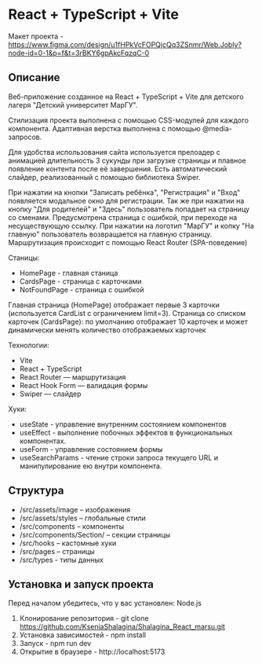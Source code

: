 # React + TypeScript + Vite

 Макет проекта - https://www.figma.com/design/u1fHPkVcFOPQjcQq3ZSnmr/Web.Jobly?node-id=0-1&p=f&t=3rBKY6gpAkcFqzqC-0

## Описание

Веб-приложение созданное на React + TypeScript + Vite для детского лагеря "Детский университет МарГУ".

Стилизация проекта выполнена с помощью CSS-модулей для каждого компонента. Адаптивная верстка выполнена с помощью @media-запросов.

Для удобства использования сайта используется прелоадер с анимацией длительность 3 сукунды при загрузке страницы и плавное появление контента после её завершения. Есть автоматический слайдер, реализованный с помощью библиотека Swiper. 

При нажатии на кнопки "Записать ребёнка", "Регистрация" и "Вход" появляется модальное окно для регистрации. Так же при нажатии на кнопку "Для родителей" и "Здесь" пользователь попадает на страницу со сменами. Предусмотрена страница с ошибкой, при переходе на несуществующую ссылку. При нажатии на логотип "МарГУ" и копку "На главную" пользователь возвращается на главную страницу. Маршрутизация  происходит с помощью React Router (SPA-поведение)

Станицы: 
- HomePage - главная станица
- CardsPage - страница с карточками 
- NotFoundPage - страница с ошибкой

Главная страница (HomePage) отображает первые 3 карточки (используется CardList с ограничением limit=3).
Страница со списком карточек (CardsPage): по умолчанию отображает 10 карточек и может динамически менять количество отображаемых карточек

Технологии: 
- Vite
- React + TypeScript
- React Router — маршрутизация
- React Hook Form — валидация формы
- Swiper — слайдер

Хуки:
- useState - управление внутренним состоянием компонентов
- useEffect - выполнение побочных эффектов в функциональных компонентах.
- useForm - управление состоянием формы
- useSearchParams - чтение строки запроса текущего URL и манипулирование ею внутри компонента. 

## Структура

- /src/assets/image – изображения
- /src/assets/styles – глобальные стили
- /src/components – компоненты 
- /src/components/Section/ – секции страницы
- /src/hooks – кастомные хуки
- /src/pages – страницы
- /src/types - типы данных

## Установка и запуск проекта

Перед началом убедитесь, что у вас установлен: Node.js 
1. Клонирование репозитория - git clone https://github.com/KseniaShalagina/Shalagina_React_marsu.git
2. Установка зависимостей - npm install
3. Запуск - npm run dev
4. Открытие в браузере - http://localhost:5173

